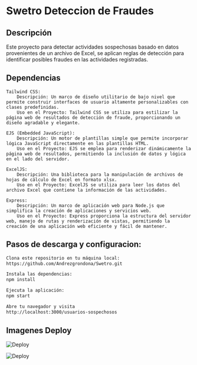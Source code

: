 

# Swetro Deteccion de Fraudes

## Descripción

Este proyecto  para detectar actividades sospechosas basado en datos provenientes de un archivo de Excel, se aplican reglas de detección para identificar posibles fraudes en las actividades registradas.

## Dependencias
    Tailwind CSS:
        Descripción: Un marco de diseño utilitario de bajo nivel que permite construir interfaces de usuario altamente personalizables con clases predefinidas.
        Uso en el Proyecto: Tailwind CSS se utiliza para estilizar la página web de resultados de detección de fraude, proporcionando un diseño agradable y elegante.

    EJS (Embedded JavaScript):
        Descripción: Un motor de plantillas simple que permite incorporar lógica JavaScript directamente en las plantillas HTML.
        Uso en el Proyecto: EJS se emplea para renderizar dinámicamente la página web de resultados, permitiendo la inclusión de datos y lógica en el lado del servidor.

    ExcelJS:
        Descripción: Una biblioteca para la manipulación de archivos de hojas de cálculo de Excel en formato xlsx.
        Uso en el Proyecto: ExcelJS se utiliza para leer los datos del archivo Excel que contiene la información de las actividades.

    Express:
        Descripción: Un marco de aplicación web para Node.js que simplifica la creación de aplicaciones y servicios web.
        Uso en el Proyecto: Express proporciona la estructura del servidor web, manejo de rutas y renderización de vistas, permitiendo la creación de una aplicación web eficiente y fácil de mantener.



## Pasos de descarga y configuracion:

```bash
Clona este repositorio en tu máquina local:
https://github.com/Andrezgrondona/Swetro.git

Instala las dependencias:
npm install

Ejecuta la aplicación:
npm start

Abre tu navegador y visita
http://localhost:3000/usuarios-sospechosos
```






## Imagenes Deploy

![Deploy](https://i.ibb.co/TB4K2xh/Captura-de-pantalla-2023-11-27-091406.png)


![Deploy](https://i.ibb.co/ZMXVGsr/Captura-de-pantalla-2023-11-27-091347.png)







